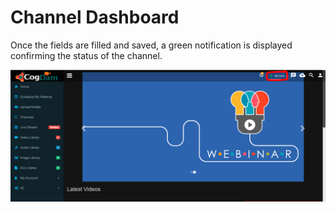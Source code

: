# Channel Dashboard

Once the fields are filled and saved, a green notification is displayed confirming the status of the channel.

![](../../../.gitbook/assets/image%20%2839%29.png)

